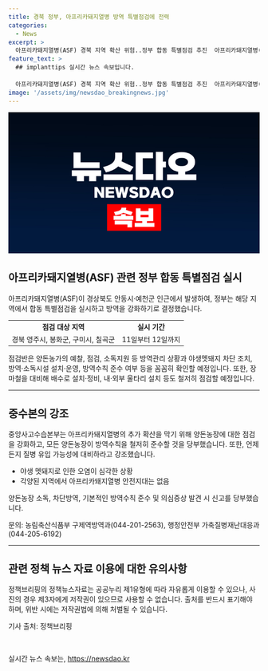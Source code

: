```yaml
---
title: 경북 정부, 아프리카돼지열병 방역 특별점검에 전력
categories:
  - News
excerpt: >
  아프리카돼지열병(ASF) 경북 지역 확산 위험..정부 합동 특별점검 추진  아프리카돼지열병(ASF)이 경상북도 영천시, 안동시, 예천군 양돈농장에서 계속 발생하면서 정부는 추가 발생위험이 있는 지역에 특별점검을 실시한다. 농림축산식품부와 행정안전부는 합동으로 양돈농가를 대상으로 방역 상황을 점검하고, 홍수 대비를 위해 시설을 점검하며 엄정 조치할 계획이다. 중수본은 멧돼지로 인한 확산을 막기 위해 양돈농가에 대한 강력한 방역관리가 필요하다고 강조했다.
feature_text: >
  ## implanttips 실시간 뉴스 속보입니다.

  아프리카돼지열병(ASF) 경북 지역 확산 위험..정부 합동 특별점검 추진  아프리카돼지열병(ASF)이 경상북도 영천시, 안동시, 예천군 양돈농장에서 계속 발생하면서 정부는 추가 발생위험이 있는 지역에 특별점검을 실시한다. 농림축산식품부와 행정안전부는 합동으로 양돈농가를 대상으로 방역 상황을 점검하고, 홍수 대비를 위해 시설을 점검하며 엄정 조치할 계획이다. 중수본은 멧돼지로 인한 확산을 막기 위해 양돈농가에 대한 강력한 방역관리가 필요하다고 강조했다.
image: '/assets/img/newsdao_breakingnews.jpg'
---
```


<p><img src="/assets/img/newsdao_breakingnews.jpg" alt="implanttips 속보" /></p>

<h2 data-ke-size="size26">아프리카돼지열병(ASF) 관련 정부 합동 특별점검 실시</h2>

<p data-ke-size="size16">아프리카돼지열병(ASF)이 경상북도 안동시·예천군 인근에서 발생하여, 정부는 해당 지역에서 합동 특별점검을 실시하고 방역을 강화하기로 결정했습니다.</p>

<table>
  <tr>
    <td style="text-align: center; height: 17px;"><b>점검 대상 지역</b></td>
    <td style="text-align: center; height: 17px;"><b>실시 기간</b></td>
  </tr>
  <tr>
    <td style="text-align: center; height: 17px;">경북 영주시, 봉화군, 구미시, 칠곡군</td>
    <td style="text-align: center; height: 17px;">11일부터 12일까지</td>
  </tr>
</table>

<p data-ke-size="size16">점검반은 양돈농가의 예찰, 점검, 소독지원 등 방역관리 상황과 야생멧돼지 차단 조치, 방역·소독시설 설치·운영, 방역수칙 준수 여부 등을 꼼꼼히 확인할 예정입니다. 또한, 장마철을 대비해 배수로 설치·정비, 내·외부 울타리 설치 등도 철저히 점검할 예정입니다.</p>

<hr>

<h2 data-ke-size="size26">중수본의 강조</h2>

<p data-ke-size="size16">중앙사고수습본부는 아프리카돼지열병의 추가 확산을 막기 위해 양돈농장에 대한 점검을 강화하고, 모든 양돈농장이 방역수칙을 철저히 준수할 것을 당부했습니다. 또한, 언제든지 질병 유입 가능성에 대비하라고 강조했습니다.</p>

<ul>
  <li>야생 멧돼지로 인한 오염이 심각한 상황</li>
  <li>각양된 지역에서 아프리카돼지열병 안전지대는 없음</li>
</ul>

<p data-ke-size="size16">양돈농장 소독, 차단방역, 기본적인 방역수칙 준수 및 의심증상 발견 시 신고를 당부했습니다.</p>

<p data-ke-size="size16">문의: 농림축산식품부 구제역방역과(044-201-2563), 행정안전부 가축질병재난대응과(044-205-6192)</p>

<hr>

<h2 data-ke-size="size26">관련 정책 뉴스 자료 이용에 대한 유의사항</h2>

<p data-ke-size="size16">정책브리핑의 정책뉴스자료는 공공누리 제1유형에 따라 자유롭게 이용할 수 있으나, 사진의 경우 제3자에게 저작권이 있으므로 사용할 수 없습니다. 출처를 반드시 표기해야 하며, 위반 시에는 저작권법에 의해 처벌될 수 있습니다.</p>

<p data-ke-size="size16">기사 출처: 정책브리핑 </p>

<p data-ke-size="size16">&nbsp;</p>
실시간 뉴스 속보는, <a href="https://newsdao.kr" rel="dofollow">https://newsdao.kr</a>


